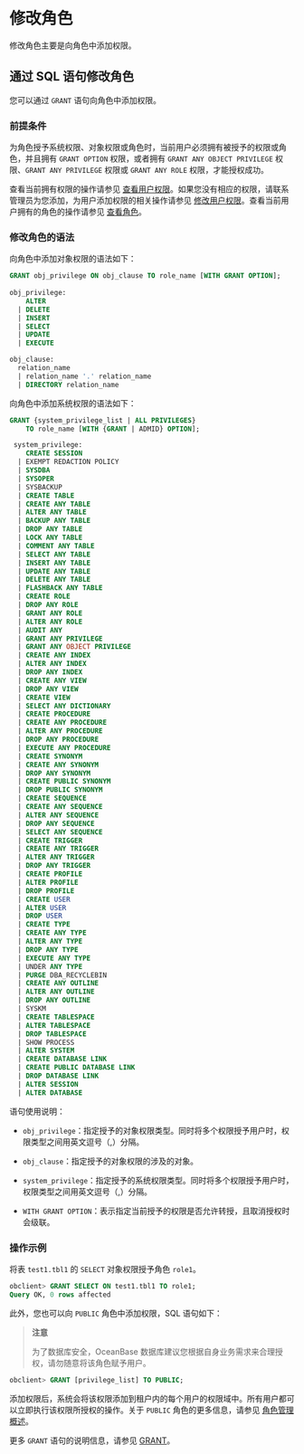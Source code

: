 # 修改角色

修改角色主要是向角色中添加权限。

## 通过 SQL 语句修改角色

您可以通过 `GRANT` 语句向角色中添加权限。

### 前提条件

为角色授予系统权限、对象权限或角色时，当前用户必须拥有被授予的权限或角色，并且拥有 `GRANT OPTION` 权限，或者拥有 `GRANT ANY OBJECT PRIVILEGE` 权限、`GRANT ANY PRIVILEGE` 权限或 `GRANT ANY ROLE` 权限，才能授权成功。

查看当前拥有权限的操作请参见 [查看用户权限](../4.view-user-permissions-of-oracle-mode.md)。如果您没有相应的权限，请联系管理员为您添加，为用户添加权限的相关操作请参见 [修改用户权限](../5.modify-user-permissions-of-oracle-mode.md)。查看当前用户拥有的角色的操作请参见 [查看角色](6.view-roles-of-oracle-mode.md)。

### 修改角色的语法

向角色中添加对象权限的语法如下：

```sql
GRANT obj_privilege ON obj_clause TO role_name [WITH GRANT OPTION];
 
obj_privilege:
    ALTER
  | DELETE
  | INSERT
  | SELECT 
  | UPDATE
  | EXECUTE

obj_clause:
  relation_name
  | relation_name '.' relation_name
  | DIRECTORY relation_name
```

向角色中添加系统权限的语法如下：

```sql
GRANT {system_privilege_list | ALL PRIVILEGES}
    TO role_name [WITH {GRANT | ADMID} OPTION];

 system_privilege:
    CREATE SESSION
  | EXEMPT REDACTION POLICY
  | SYSDBA
  | SYSOPER
  | SYSBACKUP
  | CREATE TABLE
  | CREATE ANY TABLE
  | ALTER ANY TABLE
  | BACKUP ANY TABLE
  | DROP ANY TABLE
  | LOCK ANY TABLE
  | COMMENT ANY TABLE
  | SELECT ANY TABLE
  | INSERT ANY TABLE
  | UPDATE ANY TABLE
  | DELETE ANY TABLE
  | FLASHBACK ANY TABLE
  | CREATE ROLE
  | DROP ANY ROLE
  | GRANT ANY ROLE
  | ALTER ANY ROLE
  | AUDIT ANY
  | GRANT ANY PRIVILEGE
  | GRANT ANY OBJECT PRIVILEGE
  | CREATE ANY INDEX
  | ALTER ANY INDEX
  | DROP ANY INDEX
  | CREATE ANY VIEW
  | DROP ANY VIEW
  | CREATE VIEW
  | SELECT ANY DICTIONARY
  | CREATE PROCEDURE
  | CREATE ANY PROCEDURE
  | ALTER ANY PROCEDURE
  | DROP ANY PROCEDURE
  | EXECUTE ANY PROCEDURE
  | CREATE SYNONYM
  | CREATE ANY SYNONYM
  | DROP ANY SYNONYM
  | CREATE PUBLIC SYNONYM
  | DROP PUBLIC SYNONYM
  | CREATE SEQUENCE
  | CREATE ANY SEQUENCE
  | ALTER ANY SEQUENCE
  | DROP ANY SEQUENCE
  | SELECT ANY SEQUENCE
  | CREATE TRIGGER
  | CREATE ANY TRIGGER
  | ALTER ANY TRIGGER
  | DROP ANY TRIGGER
  | CREATE PROFILE
  | ALTER PROFILE
  | DROP PROFILE
  | CREATE USER
  | ALTER USER
  | DROP USER
  | CREATE TYPE
  | CREATE ANY TYPE
  | ALTER ANY TYPE
  | DROP ANY TYPE
  | EXECUTE ANY TYPE
  | UNDER ANY TYPE
  | PURGE DBA_RECYCLEBIN
  | CREATE ANY OUTLINE
  | ALTER ANY OUTLINE
  | DROP ANY OUTLINE
  | SYSKM
  | CREATE TABLESPACE
  | ALTER TABLESPACE
  | DROP TABLESPACE
  | SHOW PROCESS
  | ALTER SYSTEM
  | CREATE DATABASE LINK
  | CREATE PUBLIC DATABASE LINK
  | DROP DATABASE LINK
  | ALTER SESSION
  | ALTER DATABASE
```

语句使用说明：

* `obj_privilege`：指定授予的对象权限类型。同时将多个权限授予用户时，权限类型之间用英文逗号（,）分隔。

* `obj_clause`：指定授予的对象权限的涉及的对象。

* `system_privilege`：指定授予的系统权限类型。同时将多个权限授予用户时，权限类型之间用英文逗号（,）分隔。

* `WITH GRANT OPTION`：表示指定当前授予的权限是否允许转授，且取消授权时会级联。

### 操作示例

将表 `test1.tbl1` 的 `SELECT` 对象权限授予角色 `role1`。

```sql
obclient> GRANT SELECT ON test1.tbl1 TO role1;
Query OK, 0 rows affected
```

此外，您也可以向 `PUBLIC` 角色中添加权限，SQL 语句如下：

>**注意**
>
>为了数据库安全，OceanBase 数据库建议您根据自身业务需求来合理授权，请勿随意将该角色赋予用户。

```sql
obclient> GRANT [privilege_list] TO PUBLIC;
```

添加权限后，系统会将该权限添加到租户内的每个用户的权限域中。所有用户都可以立即执行该权限所授权的操作。关于 `PUBLIC` 角色的更多信息，请参见 [角色管理概述](../9.manage-roles-of-oracle-mode/1.role-management-overview-of-oracle-mode.md)。

更多 `GRANT` 语句的说明信息，请参见 [GRANT](../../../../../../4.development-guide-refactoring/1.sql-syntax/3.common-tenant-of-oracle-mode/9.sql-statement-of-oracle-mode/3.dcl-of-oracle-mode/7.grant-of-oracle-mode.md)。
